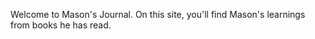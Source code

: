 ---
---

Welcome to Mason's Journal. On this site, you'll find Mason's learnings from books he has read.
